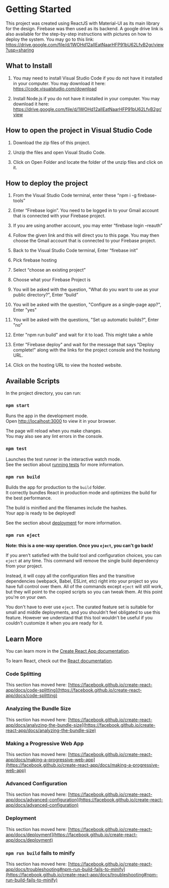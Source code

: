 # Getting Started

This project was created using ReactJS with Material-UI as its main library for the design. Firebase was then used as its backend. 
A google drive link is also available for the step-by-step instructions with pictures on how to deploy the system. You may go to this link: https://drive.google.com/file/d/1WOHd12aIlEatNaarHFP91bU62LfvB2gr/view?usp=sharing

## What to Install

1. You may need to install Visual Studio Code if you do not have it installed in your computer. 
You may download it here: https://code.visualstudio.com/download

2. Install Node.js if you do not have it installed in your computer. 
You may download it here: https://drive.google.com/file/d/1WOHd12aIlEatNaarHFP91bU62LfvB2gr/view

## How to open the project in Visual Studio Code

1. Download the zip files of this project.

2. Unzip the files and open Visual Studio Code.

3. Click on Open Folder and locate the folder of the unzip files and click on it.

## How to deploy the project

1. From the Visual Studio Code terminal, enter these “npm i -g firebase-tools”

2. Enter “Firebase login”. You need to be logged in to your Gmail account that is
connected with your Firebase project.

3. If you are using another account, you may enter “firebase login –reauth”

4. Follow the given link and this will direct you to this page. You may then choose the Gmail account that is connected to your Firebase project.
  
5. Back to the Visual Studio Code terminal, Enter “firebase init”

6. Pick firebase hosting

7. Select “choose an existing project”

8. Choose what your Firebase Project is

9. You will be asked with the question, "What do you want to use as your public directory?", Enter “build”

10. You will be asked with the question, "Configure as a single-page app?", Enter "yes"

11. You will be asked with the questions, "Set up automatic builds?", Enter "no"

12. Enter "npm run build" and wait for it to load. This might take a while

13. Enter "Firebase deploy" and wait for the message that says "Deploy complete!" along with the links for the project console and the hostung URL. 

14. Click on the hosting URL to view the hosted website.

## Available Scripts

In the project directory, you can run:

### `npm start`

Runs the app in the development mode.\
Open [http://localhost:3000](http://localhost:3000) to view it in your browser.

The page will reload when you make changes.\
You may also see any lint errors in the console.

### `npm test`

Launches the test runner in the interactive watch mode.\
See the section about [running tests](https://facebook.github.io/create-react-app/docs/running-tests) for more information.

### `npm run build`

Builds the app for production to the `build` folder.\
It correctly bundles React in production mode and optimizes the build for the best performance.

The build is minified and the filenames include the hashes.\
Your app is ready to be deployed!

See the section about [deployment](https://facebook.github.io/create-react-app/docs/deployment) for more information.

### `npm run eject`

**Note: this is a one-way operation. Once you `eject`, you can't go back!**

If you aren't satisfied with the build tool and configuration choices, you can `eject` at any time. This command will remove the single build dependency from your project.

Instead, it will copy all the configuration files and the transitive dependencies (webpack, Babel, ESLint, etc) right into your project so you have full control over them. All of the commands except `eject` will still work, but they will point to the copied scripts so you can tweak them. At this point you're on your own.

You don't have to ever use `eject`. The curated feature set is suitable for small and middle deployments, and you shouldn't feel obligated to use this feature. However we understand that this tool wouldn't be useful if you couldn't customize it when you are ready for it.

## Learn More

You can learn more in the [Create React App documentation](https://facebook.github.io/create-react-app/docs/getting-started).

To learn React, check out the [React documentation](https://reactjs.org/).

### Code Splitting

This section has moved here: [https://facebook.github.io/create-react-app/docs/code-splitting](https://facebook.github.io/create-react-app/docs/code-splitting)

### Analyzing the Bundle Size

This section has moved here: [https://facebook.github.io/create-react-app/docs/analyzing-the-bundle-size](https://facebook.github.io/create-react-app/docs/analyzing-the-bundle-size)

### Making a Progressive Web App

This section has moved here: [https://facebook.github.io/create-react-app/docs/making-a-progressive-web-app](https://facebook.github.io/create-react-app/docs/making-a-progressive-web-app)

### Advanced Configuration

This section has moved here: [https://facebook.github.io/create-react-app/docs/advanced-configuration](https://facebook.github.io/create-react-app/docs/advanced-configuration)

### Deployment

This section has moved here: [https://facebook.github.io/create-react-app/docs/deployment](https://facebook.github.io/create-react-app/docs/deployment)

### `npm run build` fails to minify

This section has moved here: [https://facebook.github.io/create-react-app/docs/troubleshooting#npm-run-build-fails-to-minify](https://facebook.github.io/create-react-app/docs/troubleshooting#npm-run-build-fails-to-minify)
